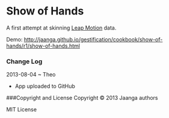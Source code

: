 Show of Hands
=============

A first attempt at skinning <a href="http://leapmotion.com" target="_blank">Leap Motion</a> data.

Demo: http://jaanga.github.io/gestification/cookbook/show-of-hands/r1/show-of-hands.html

### Change Log

2013-08-04 ~ Theo
* App uploaded to GitHub

###Copyright and License
Copyright &copy; 2013 Jaanga authors

MIT License
